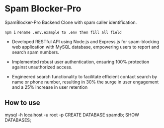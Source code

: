 # Spam Blocker-Pro

SpamBlocker-Pro Backend Clone with spam caller identification.

`npm i`
`rename .env.example to .env then fill all field`

- Developed RESTful API using Node.js and Express.js for spam-blocking web application with MySQL database,
  empowering users to report and search spam numbers.

- Implemented robust user authentication, ensuring 100% protection against unauthorized access.

- Engineered search functionality to facilitate efficient contact search by name or phone number, resulting in 30%
  the surge in user engagement and a 25% increase in user retention

## How to use
mysql -h localhost -u root -p
CREATE DATABASE spamdb;
SHOW DATABASES;
